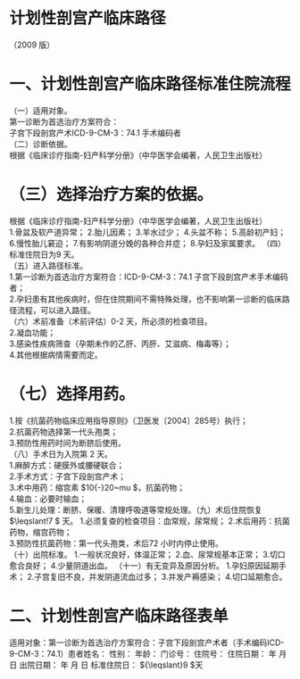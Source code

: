 # 计划性剖宫产临床路径  
（2009 版）  
# 一、计划性剖宫产临床路径标准住院流程  
（一）适用对象。  
第一诊断为首选治疗方案符合：  
子宫下段剖宫产术ICD-9-CM-3：74.1 手术编码者  
（二）诊断依据。  
根据《临床诊疗指南-妇产科学分册》（中华医学会编著，人民卫生出版社）  
# （三）选择治疗方案的依据。  
根据《临床诊疗指南-妇产科学分册》（中华医学会编著，人民卫生出版社）  
1.骨盆及软产道异常； 2.胎儿因素； 3.羊水过少； 4.头盆不称； 5.高龄初产妇； 6.慢性胎儿窘迫； 7.有影响阴道分娩的各种合并症； 8.孕妇及家属要求。 （四）标准住院日为9 天。  
（五）进入路径标准。  
1.第一诊断为首选治疗方案符合：ICD-9-CM-3：74.1 子宫下段剖宫产术手术编码者；  
2.孕妇患有其他疾病时，但在住院期间不需特殊处理，也不影响第一诊断的临床路径流程，可以进入路径。  
（六）术前准备（术前评估）0-2 天，所必须的检查项目。  
2.凝血功能；  
3.感染性疾病筛查（孕期未作的乙肝、丙肝、艾滋病、梅毒等）；  
4.其他根据病情需要而定。  
# （七）选择用药。  
1.按《抗菌药物临床应用指导原则》（卫医发〔2004〕285号）执行；  
2.抗菌药物选择第一代头孢类；  
3.预防性用药时间为断脐后使用。  
（八）手术日为入院第 2 天。  
1.麻醉方式：硬膜外或腰硬联合；  
2.手术方式：子宫下段剖宫产术；  
3.术中用药：缩宫素 $10{-}20~mu $，抗菌药物；  
4.输血：必要时输血；  
5.新生儿处理：断脐、保暖、清理呼吸道等常规处理。（九）术后住院恢复 $\leqslant\!7 $ 天。 1.必须复查的检查项目：血常规，尿常规； 2.术后用药：抗菌药物，缩宫药物；  
3.预防性抗菌药物：第一代头孢类，术后72 小时内停止使用。  
（十）出院标准。 1.一般状况良好，体温正常； 2.血、尿常规基本正常； 3.切口愈合良好； 4.少量阴道出血。 （十一）有无变异及原因分析。 1.孕妇原因延期手术； 2.子宫复旧不良，并发阴道流血过多； 3.并发产褥感染； 4.切口延期愈合。  
# 二、计划性剖宫产临床路径表单  
适用对象：第一诊断为首选治疗方案符合：子宫下段剖宫产术者（手术编码ICD-9-CM-3：74.1）患者姓名：               性别：    年龄：    门诊号：    住院号：            住院日期：   年  月  日     出院日期：   年   月  日     标准住院日： ${\leqslant}9 $天  
